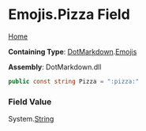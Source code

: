 # Emojis\.Pizza Field

[Home](../../../README.md)

**Containing Type**: [DotMarkdown](../../README.md)\.[Emojis](../README.md)

**Assembly**: DotMarkdown\.dll

```csharp
public const string Pizza = ":pizza:"
```

### Field Value

System\.[String](https://docs.microsoft.com/en-us/dotnet/api/system.string)